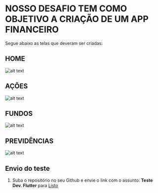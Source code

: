 # NOSSO DESAFIO TEM COMO OBJETIVO A CRIAÇÃO DE UM APP FINANCEIRO
Segue abaixo as telas que deveram ser criadas:

## HOME
![alt text](https://github.com/MateusListo/flutter-avaliacao-tecnica/blob/main/img/home.png)

## AÇÕES
![alt text](https://github.com/MateusListo/flutter-avaliacao-tecnica/blob/main/img/home.png)

## FUNDOS
![alt text](https://github.com/MateusListo/flutter-avaliacao-tecnica/blob/main/img/home.png)

## PREVIDÊNCIAS
![alt text](https://github.com/MateusListo/flutter-avaliacao-tecnica/blob/main/img/home.png)


## Envio do teste
1. Suba o repositório no seu Github e envie o link com o assunto: **Teste Dev. Flutter** para [Listo](mailto:mateus.schmidt@soulisto.com.br)
